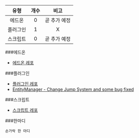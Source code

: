 | 유형 | 개수 | 비고 |
| :--: | :--: | :--: |
| 에드온 | 0 | 곧 추가 예정 |
| 플러그인 | 1 | X |
| 스크립트 | 0 | 곧 추가 예정 |

###에드온
- [에드온 레포](https://github.com/milk0417/MCPE-Addon)
  
###플러그인
- [플러그인 레포](https://github.com/milk0417/PMMP-Plugin)
- [EntityManager - Change Jump System and some bug fixed](https://github.com/milk0417/EntityManager/commit/48dacb607b43a2b4e517646198848dcd7bcf9624)
  
###스크립트
- [스크립트 레포](https://github.com/milk0417/ModPE-Script)


###한마디
```
손가락 한 마디
```
